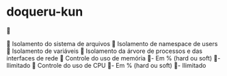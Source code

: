 # doqueru-kun

:whale:

:whale: Isolamento do sistema de arquivos
:whale: Isolamento de namespace de users
:whale: Isolamento de variáveis
:whale: Isolamento da árvore de processos e das interfaces de rede
:whale: Controle do uso de memória
:whale:- Em % (hard ou soft)
:whale:- Ilimitado
:whale: Controle do uso de CPU
:whale:- Em % (hard ou soft)
:whale:- Ilimitado
